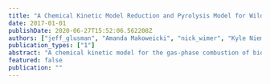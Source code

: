 ```yaml
---
title: "A Chemical Kinetic Model Reduction and Pyrolysis Model for Wildland Fire Direct Numerical Simulation"
date: 2017-01-01
publishDate: 2020-06-27T15:52:06.562208Z
authors: ["jeff_glusman", "Amanda Makoweicki", "nick_wimer", "Kyle Niemeyer", "Greg Rieker", "peter_hamlington", "John Daily"]
publication_types: ["1"]
abstract: "A chemical kinetic model for the gas-phase combustion of biomass is under development for use in a direct numerical simulation (DNS) of wildland ﬁre. Due to the computational constraints of a DNS, a reduction in the number of reactions and species of the combustion model is required. An existing pyrolysis model was used as the initial conditions for the combustion process. The detailed kinetic model for the gas-phase combustion consists of 137 species and 4533 reactions and the pyrolysis model consists of 40 species and 24 reactions; both developed by the Chemical Reaction Engineering and Chemical Kinetics (CRECK) group. The reduced kinetic model developed by directed relation graph with error propagation and sensitivity analysis (DRGEPSA) matches the laminar ﬂame speeds and ignition delays predicted by the detailed model within 10%, while only containing approximately 30% of the species and less than 10% of the reactions. The products of pyrolysis are highly dependent on temperature, making the process somewhat complex, therefore the reduction must be validated over a wide range of conditions. A highly reduced and robust chemical model was developed in combination with an existing pyrolysis model for use in a DNS of wildland ﬁre."
featured: false
publication: ""
---
```


